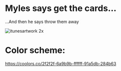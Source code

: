 # Myles says get the cards...

...And then he says throw them away

![itunesartwork 2x](https://cloud.githubusercontent.com/assets/306655/12441519/ae50ab3a-befc-11e5-8c64-93ebd791809d.png)


# Color scheme:

https://coolors.co/2f2f2f-6a9b9b-ffffff-91a5db-284b63
